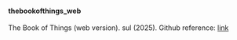 <!-- ![alt text](game_icon.png?raw=true "Screenshot") -->

<h4>thebookofthings_web</h4>

The Book of Things (web version). sul (2025). Github reference: [link](https://github.com/sulianthual/thebookofthings_web)
